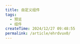 ```yaml
---
title: 自定义组件
tags:
  - 预览
  - 组件
createTime: 2024/12/27 09:48:55
permalink: /article/ehrdvux0/
---
```


<CustomComponent />
